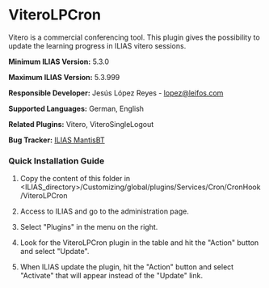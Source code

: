 # ViteroLPCron
Vitero  is a commercial conferencing tool.
This plugin gives the possibility to update the learning progress in ILIAS vitero sessions.

**Minimum ILIAS Version:**
5.3.0

**Maximum ILIAS Version:**
5.3.999

**Responsible Developer:**
Jesús López Reyes - lopez@leifos.com

**Supported Languages:**
German, English

**Related Plugins:**
Vitero, ViteroSingleLogout

**Bug Tracker:**
[ILIAS MantisBT](http://www.ilias.de/mantis/search.php?project_id=3&category=Vitero)

### Quick Installation Guide
1. Copy the content of this folder in <ILIAS_directory>/Customizing/global/plugins/Services/Cron/CronHook/ViteroLPCron

2. Access to ILIAS and go to the administration page.

3. Select "Plugins" in the menu on the right.

5. Look for the ViteroLPCron plugin in the table and hit the "Action" button and select "Update".

6. When ILIAS update the plugin, hit the "Action" button and select "Activate" that will appear instead of the "Update" link.

